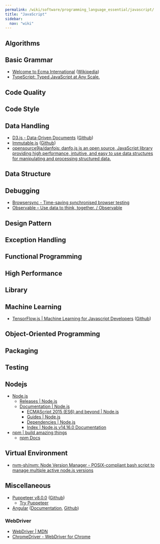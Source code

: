 ```yaml
---
permalink: /wiki/software/programming_language_essential/javascript/
title: "JavaScript"
sidebar:
  nav: "wiki"
---
```


## Algorithms

## Basic Grammar

* [Welcome to Ecma International](https://www.ecma-international.org/) ([Wikipedia](https://en.wikipedia.org/wiki/ECMAScript))
* [TypeScript: Typed JavaScript at Any Scale.](https://www.typescriptlang.org/)

## Code Quality

## Code Style

## Data Handling

* [D3.js - Data-Driven Documents](https://d3js.org/) ([Github](https://github.com/d3/d3))
* [Immutable.js](https://immutable-js.github.io/immutable-js/) ([Github](https://github.com/facebook/immutable-js/))
* [opensource9ja/danfojs: danfo.js is an open source, JavaScript library providing high performance, intuitive, and easy to use data structures for manipulating and processing structured data.](https://github.com/opensource9ja/danfojs)

## Data Structure

## Debugging

* [Browsersync - Time-saving synchronised browser testing](https://www.browsersync.io/)
* [Observable – Use data to think, together. / Observable](https://observablehq.com/)

## Design Pattern

## Exception Handling

## Functional Programming

## High Performance

## Library

## Machine Learning

* [TensorFlow.js \| Machine Learning for Javascript Developers](https://www.tensorflow.org/js) ([Github](https://github.com/tensorflow/tfjs))

## Object-Oriented Programming

## Packaging

## Testing

## Nodejs

* [Node.js](https://nodejs.org/en/)
  * [Releases \| Node.js](https://nodejs.org/en/about/releases/)
  * [Documentation \| Node.js](https://nodejs.org/en/docs/)
    * [ECMAScript 2015 (ES6) and beyond \| Node.js](https://nodejs.org/en/docs/es6/)
    * [Guides \| Node.js](https://nodejs.org/en/docs/guides/)
    * [Dependencies \| Node.js](https://nodejs.org/en/docs/meta/topics/dependencies/)
    * [Index \| Node.js v14.16.0 Documentation](https://nodejs.org/dist/latest-v14.x/docs/api/)
* [npm \| build amazing things](https://www.npmjs.com/)
  * [npm Docs](https://docs.npmjs.com/)

## Virtual Environment

* [nvm-sh/nvm: Node Version Manager - POSIX-compliant bash script to manage multiple active node.js versions](https://github.com/nvm-sh/nvm)

## Miscellaneous

* [Puppeteer v8.0.0](https://pptr.dev/) ([Github](https://github.com/puppeteer/puppeteer))
  * [Try Puppeteer](https://try-puppeteer.appspot.com/)
* [Angular](https://angular.io/) ([Documentation](https://angular.io/docs), [Github](https://github.com/angular/angular))
  
### WebDriver

* [WebDriver \| MDN](https://developer.mozilla.org/en-US/docs/Web/WebDriver)
* [ChromeDriver - WebDriver for Chrome](https://chromedriver.chromium.org/)

